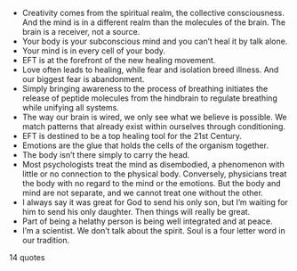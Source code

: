  - Creativity comes from the spiritual realm, the collective consciousness. And the mind is in a different realm than the molecules of the brain. The brain is a receiver, not a source.
 - Your body is your subconscious mind and you can’t heal it by talk alone.
 - Your mind is in every cell of your body.
 - EFT is at the forefront of the new healing movement.
 - Love often leads to healing, while fear and isolation breed illness. And our biggest fear is abandonment.
 - Simply bringing awareness to the process of breathing initiates the release of peptide molecules from the hindbrain to regulate breathing while unifying all systems.
 - The way our brain is wired, we only see what we believe is possible. We match patterns that already exist within ourselves through conditioning.
 - EFT is destined to be a top healing tool for the 21st Century.
 - Emotions are the glue that holds the cells of the organism together.
 - The body isn’t there simply to carry the head.
 - Most psychologists treat the mind as disembodied, a phenomenon with little or no connection to the physical body. Conversely, physicians treat the body with no regard to the mind or the emotions. But the body and mind are not separate, and we cannot treat one without the other.
 - I always say it was great for God to send his only son, but I’m waiting for him to send his only daughter. Then things will really be great.
 - Part of being a helathy person is being well integrated and at peace.
 - I’m a scientist. We don’t talk about the spirit. Soul is a four letter word in our tradition.

14 quotes